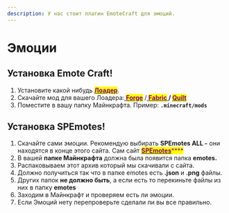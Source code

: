 ```yaml
---
description: У нас стоит плагин EmoteCraft для эмоций.
---
```


# Эмоции

## Установка Emote Craft!

1. Установите какой нибудь [<mark style="color:purple;">**Лоадер**</mark>](start-moddinga.md).
2. Скачайте мод для вашего Лоадера:[ <mark style="color:purple;">**Forge**</mark>](https://modrinth.com/mod/emotecraft/changelog?g=1.19.3\&l=forge) /[ <mark style="color:purple;">**Fabric**</mark>](https://modrinth.com/mod/emotecraft/changelog?g=1.19.3\&l=fabric)<mark style="color:purple;">****</mark>[ ](https://modrinth.com/mod/replaymod/changelog?l=fabric\&g=1.19.3)/ <mark style="color:purple;"></mark> [<mark style="color:purple;">**Quilt**</mark>](https://modrinth.com/mod/emotecraft/changelog?g=1.19.3\&l=quilt)<mark style="color:purple;">****</mark>
3. Поместите в вашу папку Майнкрафта. Пример: **`.minecraft/mods`**

## Установка SPEmotes!

1. Скачайте сами эмоции. Рекомендую выбирать **SPEmotes ALL -** они находятся в конце этого сайта. Сам сайт [<mark style="color:purple;">**SPEmotes**</mark>](https://docs.google.com/document/d/1mIh0roUFZ3xiROibgymcMNu6nrD6hrXF18rTmp0SkB4/edit)<mark style="color:purple;">****</mark>
2. В вашей **папке Майнкрафта** должна была появится папка **emotes.**
3. Распаковываем этот архив который мы скачивали с сайта.
4. Должно получиться так что в папке emotes есть **.json** и **.png** файлы.&#x20;
5. Других папок **не должно быть**, а если есть то перекиньте файлы из них в папку **emotes**
6. Заходим в Майнкрафт и проверяем есть ли эмоции.
7. Если Эмоций нету перепроверьте сделали ли вы все правильно.
